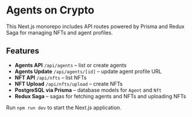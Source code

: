 # Agents on Crypto

This Next.js monorepo includes API routes powered by Prisma and Redux Saga for managing NFTs and agent profiles.

## Features

- **Agents API** `/api/agents` – list or create agents
- **Agents Update** `/api/agents/[id]` – update agent profile URL
- **NFT API** `/api/nfts` – list NFTs
- **NFT Upload** `/api/nfts/upload` – create NFTs
- **PostgreSQL via Prisma** – database models for `Agent` and `Nft`
- **Redux Saga** – sagas for fetching agents and NFTs and uploading NFTs

Run `npm run dev` to start the Next.js application.
